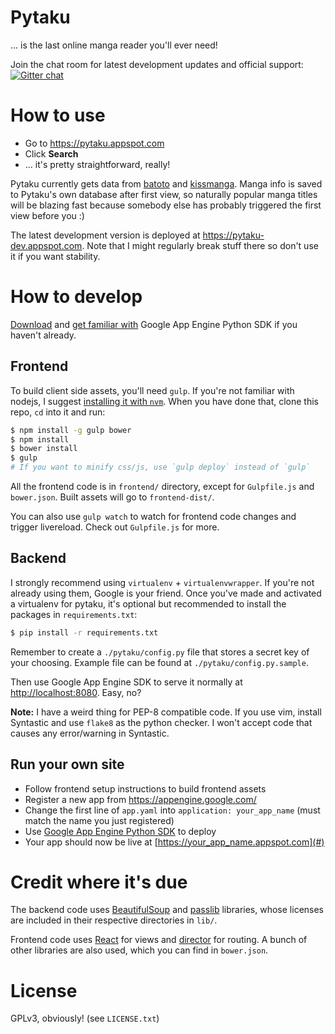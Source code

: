 # Pytaku

... is the last online manga reader you'll ever need!

Join the chat room for latest development updates and official support:  
[![Gitter chat](https://badges.gitter.im/nhanb/pytaku.png)](https://gitter.im/nhanb/pytaku)

# How to use

- Go to https://pytaku.appspot.com
- Click **Search**
- ... it's pretty straightforward, really!

Pytaku currently gets data from [batoto][1] and [kissmanga][2]. Manga info is saved to Pytaku's own
database after first view, so naturally popular manga titles will be blazing fast because somebody
else has probably triggered the first view before you :)

The latest development version is deployed at https://pytaku-dev.appspot.com. Note that I might
regularly break stuff there so don't use it if you want stability.

# How to develop

[Download][3] and [get familiar with][4] Google App Engine Python SDK if you haven't already.

## Frontend

To build client side assets, you'll need `gulp`. If you're not familiar with nodejs, I suggest
[installing it with `nvm`][5]. When you have done that, clone this repo, `cd` into it and run:

```bash
$ npm install -g gulp bower
$ npm install
$ bower install
$ gulp
# If you want to minify css/js, use `gulp deploy` instead of `gulp`
```

All the frontend code is in `frontend/` directory, except for `Gulpfile.js` and `bower.json`. Built
assets will go to `frontend-dist/`.

You can also use `gulp watch` to watch for frontend code changes and trigger livereload. Check out
`Gulpfile.js` for more.

## Backend

I strongly recommend using `virtualenv` + `virtualenvwrapper`. If you're not already using them,
Google is your friend. Once you've made and activated a virtualenv for pytaku, it's optional but
recommended to install the packages in `requirements.txt`:

```bash
$ pip install -r requirements.txt
```

Remember to create a `./pytaku/config.py` file that stores a secret key of your choosing. Example
file can be found at `./pytaku/config.py.sample`.

Then use Google App Engine SDK to serve it normally at [http://localhost:8080][6]. Easy, no?

**Note:** I have a weird thing for PEP-8 compatible code. If you use vim, install Syntastic and use
`flake8` as the python checker. I won't accept code that causes any error/warning in Syntastic.

## Run your own site

- Follow frontend setup instructions to build frontend assets
- Register a new app from https://appengine.google.com/
- Change the first line of `app.yaml` into `application: your_app_name` (must match the name you
  just registered)
- Use [Google App Engine Python SDK][3] to deploy
- Your app should now be live at [https://your_app_name.appspot.com](#)

# Credit where it's due

The backend code uses [BeautifulSoup][7] and [passlib][8] libraries, whose licenses are included in
their respective directories in `lib/`.

Frontend code uses [React][9] for views and [director][10] for routing. A bunch of other libraries
are also used, which you can find in `bower.json`.

# License

GPLv3, obviously! (see `LICENSE.txt`)

[1]: http://www.batoto.net/
[2]: http://kissmanga.com/
[3]: https://developers.google.com/appengine/downloads
[4]: https://developers.google.com/appengine/docs/python/gettingstartedpython27/introduction
[5]: https://github.com/creationix/nvm
[6]: http://localhost:8080
[7]: http://www.crummy.com/software/BeautifulSoup/
[8]: https://pythonhosted.org/passlib/
[9]: http://facebook.github.io/react/
[10]: https://github.com/flatiron/director
